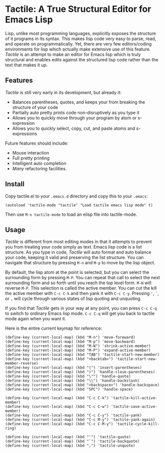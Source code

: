 Tactile: A True Structural Editor for Emacs Lisp
================================================

Lisp, unlike most programming languages, explicitly exposes the structure of it programs in its syntax. This makes lisp code very easy to parse, read, and operate on programmatically. Yet, there are very few editors/coding environments for lisp which actually make extensive use of this feature. _Tactile_ is an attempt to make an editor for Emacs lisp which is truly structural and enables edits against the structured lisp code rather than the text that makes it up.

Features
--------

_Tactile_ is still very early in its development, but already it:

 - Balances parentheses, quotes, and keeps your from breaking the structure of your code
 - Partially auto pretty prints code non-disruptively as you type it
 - Allows you to quickly move through your program by atom or s-expression
 - Allows you to quickly select, copy, cut, and paste atoms and s-expressions
 
Future features should include:
 
 - Mouse interaction
 - Full pretty printing
 - Intelligent auto completion 
 - *Many* refactoring facilities.

Install
-------

Copy tactile.el to your `.emacs.d` directory and copy this to your `.emacs`:

    (autoload 'tactile-mode "tactile" "Load tactile emacs lisp mode" t)
    
Then use `M-x tactile-mode` to load an elisp file into tactile-mode.

Usage
-----

_Tactile_ is different from most editing modes in that it attempts to prevent you from treating your code simply as text. Emacs lisp code is a list structure. As you type in code, _Tactile_ will auto format and auto balance your code, keeping it valid and preserving the list structure. You can navigate that structure by pressing `M-n` and `M-p` to move by the lisp object. 

By default, the lisp atom at the point is selected, but you can select the surrounding form by pressing `M-P`. You can repeat that call to select the next surrounding form and so forth until you reach the top level form. `M-N` will reverse `M-P`. This selection is called the active member. You can cut the kill the active member with `C-c C-k` and then yank it with `C-c C-y`. Pressing `'`, `` ` ``, or `,` will cycle through various states of lisp quoting and unquoting.

If you find that _Tactile_ gets in your way at any point, you can press `C-c C-q` to switch to ordinary Emacs lisp mode. `C-c C-q` will get you back to tactile mode again when you want it.

Here is the entire current keymap for reference:

    (define-key (current-local-map) (kbd "M-n") 'move-foreward)
    (define-key (current-local-map) (kbd "M-p") 'move-backward)
    (define-key (current-local-map) (kbd "M-N") 'shrink-active-member)
    (define-key (current-local-map) (kbd "M-P") 'expand-active-member)
    (define-key (current-local-map) (kbd "TAB") 'tactile-start-new-member)
    (define-key (current-local-map) (kbd "<backtab>") 'tactile-start-new-member-reverse)
    (define-key (current-local-map) (kbd "(") 'insert-parentheses)
    (define-key (current-local-map) (kbd ")") 'handle-close-parentheses)
    (define-key (current-local-map) (kbd "\"") 'handle-quote)
    (define-key (current-local-map) (kbd "\\") 'handle-backslash)
    (define-key (current-local-map) (kbd "<backspace>") 'handle-backspace)
    (define-key (current-local-map) (kbd "SPC") 'handle-space)

    (define-key (current-local-map) (kbd "C-c C-k") 'tactile-kill-active-member)
    (define-key (current-local-map) (kbd "C-c C-w") 'tactile-save-active-member)
    (define-key (current-local-map) (kbd "C-c C-y") 'tactile-yank)
    (define-key (current-local-map) (kbd "C-c M-y") 'tactile-yank-again)
    (define-key (current-local-map) (kbd "C-c C-M-y") 'tactile-cycle-kill-ring)

    (define-key (current-local-map) (kbd "'") 'tactile-quote)
    (define-key (current-local-map) (kbd "`") 'tactile-backquote)
    (define-key (current-local-map) (kbd ",") 'tactile-unquote)


